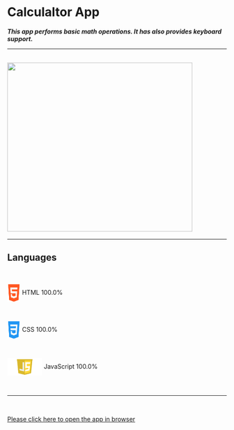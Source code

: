 # Calculaltor App

***This app performs basic math operations. It has also provides keyboard support.***

---

<br>
<img src="./images/1.jpg" width="425" height="388">

---

## **Languages**
<br>

<img align="center" src="./images/html.jpg" width="30" height="40"> HTML 100.0%

<br>

<img align="center" src="./images/css.jpg" width="30" height="40"> CSS 100.0%

<br>

<img align="center" src="./images/js.jpg" width="80" height="40"> JavaScript 100.0%

<br>

---

<br>

[Please click here to open the app in browser](https://xoshbaxt.github.io/main-assignment-4/)

 
